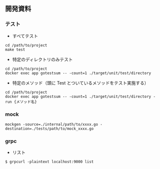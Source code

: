 ## 開発資料

### テスト

- すべてテスト

```shell
cd /path/to/project
make test
```

- 特定のディレクトリのみテスト

```shell
cd /path/to/project
docker exec app gotestsum -- -count=1 ./target/unit/test/directory
```

- 特定のメソッド（頭に Test とついているメソッドをテスト実施する）

```shell
cd /path/to/project
docker exec app gotestsum -- -count=1 ./target/unit/test/directory -run {メソッド名}
```

### mock

```shell
mockgen -source=./internal/path/to/xxxx.go -destination=./tests/path/to/mock_xxxx.go
```

### grpc

- リスト

```shell
$ grpcurl -plaintext localhost:9000 list
```
